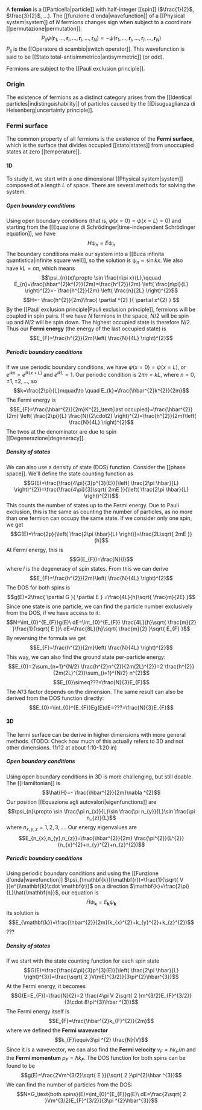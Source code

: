 A **fermion** is a [[Particella|particle]] with half-integer [[spin]] ($\frac{1}{2}$, $\frac{3}{2}$, ...). The [[funzione d'onda|wavefunction]] of a [[Physical system|system]] of $N$ fermions changes sign when subject to a coordinate [[permutazione|permutation]]:
$$P_{ij}\psi(\mathbf{r}_{1},\ldots,\mathbf{r}_{i},\ldots,\mathbf{r}_{j},\ldots,\mathbf{r}_{N})=-\psi(\mathbf{r}_{1},\ldots,\mathbf{r}_{j},\ldots,\mathbf{r}_{i},\ldots,\mathbf{r}_{N})$$
$P_{ij}$ is the [[Operatore di scambio|switch operator]]. This wavefunction is said to be [[Stato total-antisimmetrico|antisymmetric]] (or odd).

Fermions are subject to the [[Pauli exclusion principle]].
### Origin
The existence of fermions as a distinct category arises from the [[Identical particles|indistinguishability]] of particles caused by the [[Disuguaglianza di Heisenberg|uncertainty principle]].
### Fermi surface
The common property of all fermions is the existence of the **Fermi surface**, which is the surface that divides occupied [[stato|states]] from unoccupied states at zero [[temperature]].
#### 1D
To study it, we start with a one dimensional [[Physical system|system]] composed of a length $L$ of space. There are several methods for solving the system.
##### Open boundary conditions
Using open boundary conditions (that is, $\psi(x=0)=\psi(x=L)=0$) and starting from the [[Equazione di Schrödinger|time-independent Schrödinger equation]], we have
$$H\psi_{n}=E\psi_{n}$$
The boundary conditions make our system into a [[Buca infinita quantistica|infinite square well]], so the solution is $\psi_{n}\propto \sin kx$. We also have $kL=n\pi$, which means
$$\psi_{n}(x)\propto \sin \frac{n\pi x}{L},\qquad E_{n}=\frac{\hbar^{2}k^{2}}{2m}=\frac{h^{2}}{2m} \left( \frac{n\pi}{L} \right)^{2}=- \frac{h^{2}}{2m} \left( \frac{n}{2L} \right)^{2}$$
$$H=- \frac{h^{2}}{2m}\frac{ \partial ^{2} }{ \partial x^{2} } $$
By the [[Pauli exclusion principle|Pauli exclusion principle]], fermions will be coupled in spin pairs. If we have $N$ fermions in the space, $N/2$ will be spin up and $N/2$ will be spin down. The highest occupied state is therefore $N/2$. Thus our **Fermi energy** (the energy of the last occupied state) is
$$E_{F}=\frac{h^{2}}{2m}\left( \frac{N}{4L} \right)^{2}$$
##### Periodic boundary conditions
If we use periodic boundary conditions, we have $\psi(x=0)=\psi(x=L)$, or $e^{ikx}=e^{ik(x+L)}$ and $e^{ikL}=1$. Our periodic condition is $2\pi n=kL$, where $n=0,\pm 1, \pm 2,\ldots$, so
$$k=\frac{2\pi}{L}n\quad\to \quad E_{k}=\frac{\hbar^{2}k^{2}}{2m}$$
The Fermi energy is
$$E_{F}=\frac{\hbar^{2}}{2m}K^{2}_\text{last occupied}=\frac{\hbar^{2}}{2m} \left( \frac{2\pi}{L} \frac{N}{2\cdot2} \right)^{2}=\frac{h^{2}}{2m}\left( \frac{N}{4L} \right)^{2}$$
The twos at the denominator are due to spin [[Degenerazione|degeneracy]].
##### Density of states
We can also use a density of state (DOS) function. Consider the [[phase space]]. We'll define the state counting function as
$$G(E)=\frac{\frac{4\pi}{3}p^{3}(E)}{\left( \frac{2\pi \hbar}{L} \right)^{2}}=\frac{\frac{4\pi}{3}\sqrt{ 2mE }}{\left( \frac{2\pi \hbar}{L} \right)^{2}}$$
This counts the number of states up to the Fermi energy. Due to Pauli exclusion, this is the same as counting the number of particles, as no more than one fermion can occupy the same state. If we consider only one spin, we get
$$G(E)=\frac{2p}{\left( \frac{2\pi \hbar}{L} \right)}=\frac{2L\sqrt{ 2mE }}{h}$$
At Fermi energy, this is
$$G(E_{F})=\frac{N}{l}$$
where $l$ is the degeneracy of spin states. From this we can derive
$$E_{F}=\frac{h^{2}}{2m}\left( \frac{N}{4L} \right)^{2}$$
The DOS for both spins is
$$g(E)=2\frac{ \partial G }{ \partial E } =\frac{4L}{h}\sqrt{ \frac{m}{2E} }$$
Since one state is one particle, we can find the particle number exclusively from the DOS, if we have access to it:
$$N=\int_{0}^{E_{F}}g(E)\ dE=\int_{0}^{E_{F}} \frac{4L}{h}\sqrt{ \frac{m}{2} }\frac{1}{\sqrt{ E }}\ dE=\frac{8L}{h}\sqrt{ \frac{m}{2} }\sqrt{ E_{F} }$$
By reversing the formula we get
$$E_{F}=\frac{h^{2}}{2m}\left( \frac{N}{4L} \right)^{2}$$
This way, we can also find the ground state per-particle energy:
$$E_{0}=2\sum_{n=1}^{N/2} \frac{h^{2}n^{2}}{2m(2L)^{2}}=2 \frac{h^{2}}{2m(2L)^{2}}\sum_{i=1}^{N/2} n^{2}$$
$$E_{0}\simeq???=\frac{N}{3}E_{F}$$
The $N/3$ factor depends on the dimension. The same result can also be derived from the DOS function directly:
$$E_{0}=\int_{0}^{E_{F}}Eg(E)dE=???=\frac{N}{3}E_{F}$$
#### 3D
The fermi surface can be derive in higher dimensions with more general methods.
(TODO: Check how much of this actually refers to 3D and not other dimensions. 11/12 at about 1:10-1:20 in)
##### Open boundary conditions
Using open boundary conditions in 3D is more challenging, but still doable. The [[Hamiltonian]] is
$$\hat{H}=- \frac{\hbar^{2}}{2m}\nabla ^{2}$$
Our position [[Equazione agli autovalori|eigenfunctions]] are
$$\psi_{n}\propto \sin \frac{\pi n_{x}}{L}\sin \frac{\pi n_{y}}{L}\sin \frac{\pi n_{z}}{L}$$
where $n_{x,y,z}=1,2,3,\ldots$. Our energy eigenvalues are
$$E_{n_{x},n_{y},n_{z}}=\frac{\hbar^{2}}{2m} \frac{\pi^{2}}{L^{2}}(n_{x}^{2}+n_{y}^{2}+n_{z}^{2})$$
##### Periodic boundary conditions
Using periodic boundary conditions and using the [[Funzione d'onda|wavefunction]] $\psi_{\mathbf{k}}(\mathbf{r})=\frac{1}{\sqrt{ V }}e^{i\mathbf{k}\cdot \mathbf{r}}$ on a direction $\mathbf{k}=\frac{2\pi}{L}\hat{\mathbf{n}}$, our equation is
$$\hat{H}\psi_{\mathbf{k}}=E_{\mathbf{k}}\psi_{\mathbf{k}}$$
Its solution is
$$E_{\mathbf{k}}=\frac{\hbar^{2}}{2m}(k_{x}^{2}+k_{y}^{2}+k_{z}^{2})$$
???
##### Density of states
If we start with the state counting function for each spin state
$$G(E)=\frac{\frac{4\pi}{3}p^{3}(E)}{\left( \frac{2\pi \hbar}{L} \right)^{3}}=\frac{\sqrt{ 2 }V(mE)^{3/2}}{3\pi^{2}\hbar^{3}}$$
At the Fermi energy, it becomes
$$G(E=E_{F})=\frac{N}{2}=2 \frac{4\pi V 2\sqrt{ 2 }m^{3/2}E_{F}^{3/2}}{3\cdot 8\pi^{3}\hbar ^{3}}$$
The Fermi energy itself is
$$E_{F}=\frac{\hbar^{2}k_{F}^{2}}{2m}$$
where we defined the **Fermi wavevector**
$$k_{F}\equiv3\pi ^{2} \frac{N}{V}$$
Since it is a wavevector, we can also find the **Fermi velocity** $v_{F}=\hbar k_{F}/m$ and the **Fermi momentum** $p_{F}=\hbar k_{F}$. The DOS function for both spins can be found to be
$$g(E)=\frac{2Vm^{3/2}\sqrt{ E }}{\sqrt{ 2 }\pi^{2}\hbar ^{3}}$$
We can find the number of particles from the DOS:
$$N=G_\text{both spins}(E)=\int_{0}^{E_{F}}g(E)\ dE=\frac{2\sqrt{ 2 }Vm^{3/2}E_{F}^{3/2}}{3\pi ^{2}\hbar^{3}}$$

